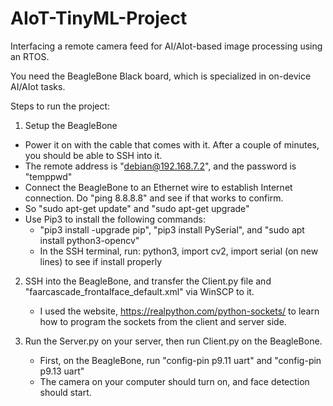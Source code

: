 # AIoT-TinyML-Project
Interfacing a remote camera feed for AI/AIot-based image processing using an RTOS.

You need the BeagleBone Black board, which is specialized in on-device AI/AIot tasks.

Steps to run the project:

1. Setup the BeagleBone
* Power it on with the cable that comes with it. After a couple of minutes, you should be able to SSH into it.
* The remote address is "debian@192.168.7.2", and the password is "temppwd"
* Connect the BeagleBone to an Ethernet wire to establish Internet connection. Do "ping 8.8.8.8" and see if that works to confirm.
* So "sudo apt-get update" and "sudo apt-get upgrade"
* Use Pip3 to install the following commands:
  * "pip3 install -upgrade pip", "pip3 install PySerial", and "sudo apt install python3-opencv"
  * In the SSH terminal, run: python3, import cv2, import serial (on new lines) to see if install properly

2. SSH into the BeagleBone, and transfer the Client.py file  and "faarcascade_frontalface_default.xml" via WinSCP to it.
   * I used the website, https://realpython.com/python-sockets/ to learn how to program the sockets from the client and server side.
  
4. Run the Server.py on your server, then run Client.py on the BeagleBone.
    * First, on the BeagleBone, run "config-pin p9.11 uart" and "config-pin p9.13 uart"
    * The camera on your computer should turn on, and face detection should start.
